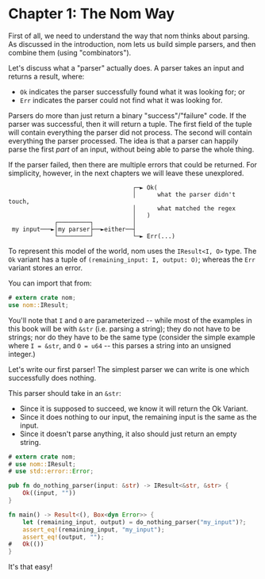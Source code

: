 # Chapter 1: The Nom Way

First of all, we need to understand the way that nom thinks about parsing.
As discussed in the introduction, nom lets us build simple parsers, and
then combine them (using "combinators").

Let's discuss what a "parser" actually does. A parser takes an input and returns
a result, where:
 - `Ok` indicates the parser successfully found what it was looking for; or
 - `Err` indicates the parser could not find what it was looking for.
 
Parsers do more than just return a binary "success"/"failure" code. If
the parser was successful, then it will return a tuple. The first field of the
tuple will contain everything the parser did not process. The second will contain
everything the parser processed. The idea is that a parser can happily parse the first
*part* of an input, without being able to parse the whole thing.

If the parser failed, then there are multiple errors that could be returned.
For simplicity, however, in the next chapters we will leave these unexplored.

```text
                                   ┌─► Ok(
                                   │      what the parser didn't touch,
                                   │      what matched the regex
                                   │   )
             ┌─────────┐           │
 my input───►│my parser├──►either──┤
             └─────────┘           └─► Err(...)
```


To represent this model of the world, nom uses the `IResult<I, O>` type.
The `Ok` variant has a tuple of `(remaining_input: I, output: O)`;
whereas the `Err` variant stores an error.

You can import that from:

```rust
# extern crate nom;
use nom::IResult;
```

You'll note that `I` and `O` are parameterized -- while most of the examples in this book
will be with `&str` (i.e. parsing a string); they do not have to be strings; nor do they
have to be the same type (consider the simple example where `I = &str`, and `O = u64` -- this
parses a string into an unsigned integer.)

Let's write our first parser!
The simplest parser we can write is one which successfully does nothing.

This parser should take in an `&str`:

 - Since it is supposed to succeed, we know it will return the Ok Variant.
 - Since it does nothing to our input, the remaining input is the same as the input.
 - Since it doesn't parse anything, it also should just return an empty string.


```rust
# extern crate nom;
# use nom::IResult;
# use std::error::Error;

pub fn do_nothing_parser(input: &str) -> IResult<&str, &str> {
    Ok((input, ""))
}

fn main() -> Result<(), Box<dyn Error>> {
    let (remaining_input, output) = do_nothing_parser("my_input")?;
    assert_eq!(remaining_input, "my_input");
    assert_eq!(output, "");
#   Ok(())
}
```

It's that easy!
